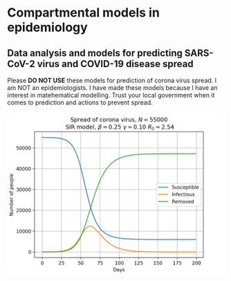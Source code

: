 # Compartmental models in epidemiology

## Data analysis and models for predicting SARS-CoV-2 virus and COVID-19 disease spread 

Please **DO NOT USE** these models for prediction of corona virus spread.
I am NOT an epidemiologists. I have made these models because I have an 
interest in matehematical modelling. Trust your local government when 
it comes to prediction and actions to prevent spread.

![plot example](sir_model_plot_example.png)